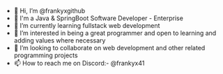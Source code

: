 - 👋 Hi, I’m @frankyxgithub
- 🌱 I'm a Java & SpringBoot Software Developer - Enterprise
- 🌱 I’m currently learning fullstack web development
- 👀 I’m interested in being a great programmer and open to learning and adding values where necessary
- 💞️ I’m looking to collaborate on web development and other related programming projects
- 📫 How to reach me on Discord:- @frankyx41 

<!---
frankyxgithub/frankyxgithub is a ✨ special ✨ repository because its `README.md` (this file) appears on your GitHub profile.
You can click the Preview link to take a look at your changes.
--->
